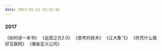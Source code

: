 ```yaml
---
date: 2017-01-21 22:21:43
---
```


### 2017
《如何读一本书》
《运营之光2.0》
《思考的技术》
《让大象飞》
《你凭什么做好互联网》
《重新定义公司》



